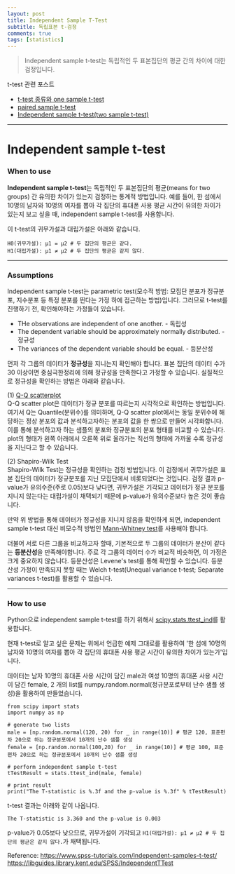 ```yaml
---
layout: post
title: Independent Sample T-Test
subtitle: 독립표본 t-검정
comments: true
tags: [statistics]
---
```

> Independent sample t-test는 독립적인 두 표본집단의 평균 간의 차이에 대한 검정입니다.

t-test 관련 포스트
* [t-test 종류와 one sample t-test](https://joyae.github.io/2020-03-19-ttest(1)/)
* [paired sample t-test](https://joyae.github.io/2020-03-25-ttest(2)/)
* [Independent sample t-test(two sample t-test)](https://joyae.github.io/2020-03-25-ttest(3)/)

---

# Independent sample t-test
### When to use
**Independent sample t-test**는 독립적인 두 표본집단의 평균(means for two groups) 간 유의한 차이가 있는지 검정하는 통계적 방법입니다. 예를 들어, 한 섬에서 10명의 남자와 10명의 여자를 뽑아 각 집단의 휴대폰 사용 평균 시간이 유의한 차이가 있는지 보고 싶을 때, independent sample t-test를 사용합니다.

이 t-test의 귀무가설과 대립가설은 아래와 같습니다.
```
H0(귀무가설): µ1 = µ2 # 두 집단의 평균은 같다.
H1(대립가설): µ1 ≠ µ2 # 두 집단의 평균은 같지 않다.
```

---

### Assumptions
Independent sample t-test는 parametric test(모수적 방법: 모집단 분포가 정규분포, 지수분포 등 특정 분포를 띈다는 가정 하에 접근하는 방법)입니다. 그러므로 t-test를 진행하기 전, 확인해야하는 가정들이 있습니다. 

* THe observations are independent of one another. - 독립성
* The dependent variable should be approximately normally distributed. - 정규성
* The variances of the dependent variable should be equal. - 등분산성

먼저 각 그룹의 데이터가 **정규성**을 지니는지 확인해야 합니다. 표본 집단의 데이터 수가 30 이상이면 중심극한정리에 의해 정규성을 만족한다고 가정할 수 있습니다. 실질적으로 정규성을 확인하는 방법은 아래와 같습니다.

(1) [Q-Q scatterplot](https://en.wikipedia.org/wiki/Q%E2%80%93Q_plot)   
Q-Q scatter plot은 데이터가 정규 분포를 따르는지 시각적으로 확인하는 방법입니다. 여기서 Q는 Quantile(분위수)를 의미하며, Q-Q scatter plot에서는 동일 분위수에 해당하는 정상 분포의 값과 분석하고자하는 분포의 값을 한 쌍으로 만들어 시각화합니다. 이를 통해 분석하고자 하는 샘플의 분포와 정규분포의 분포 형태를 비교할 수 있습니다. plot의 형태가 왼쪽 아래에서 오른쪽 위로 올라가는 직선의 형태에 가까울 수록 정규성을 지닌다고 할 수 있습니다.

(2) Shapiro-Wilk Test   
Shapiro-Wilk Test는 정규성을 확인하는 검정 방법입니다. 이 검정에서 귀무가설은 표본 집단의 데이터가 정규분포를 지닌 모집단에서 비롯되었다는 것입니다. 검정 결과 p-value가 유의수준(주로 0.05)보다 낮다면, 귀무가설은 기각되고 데이터가 정규 분포를 지니지 않는다는 대립가설이 채택되기 때문에 p-value가 유의수준보다 높은 것이 좋습니다.

만약 위 방법을 통해 데이터가 정규성을 지니지 않음을 확인하게 되면, independent sample t-test 대신 비모수적 방법인 [Mann-Whitney test](https://en.wikipedia.org/wiki/Mann%E2%80%93Whitney_U_test)를 사용해야 합니다.

더불어 서로 다른 그룹을 비교하고자 할때, 기본적으로 두 그룹의 데이터가 분산이 같다는 **등분산성**을 만족해야합니다. 주로 각 그룹의 데이터 수가 비교적 비슷하면, 이 가정은 크게 중요하지 않습니다. 등분산성은 Levene's test를 통해 확인할 수 있습니다. 등분산성 가정이 만족되지 못할 때는  Welch t-test(Unequal variance t-test; Separate variances t-test)를 활용할 수 있습니다.

---

### How to use
Python으로 independent sample t-test를 하기 위해서 [scipy.stats.ttest_ind](https://docs.scipy.org/doc/scipy/reference/generated/scipy.stats.ttest_ind.html)를 활용합니다.

현재 t-test로 알고 싶은 문제는 위에서 언급한 예제 그대로를 활용하여 '한 섬에 10명의 남자와 10명의 여자를 뽑아 각 집단의 휴대폰 사용 평균 시간이 유의한 차이가 있는가'입니다.

데이터는 남자 10명의 휴대폰 사용 시간이 담긴 male과 여성 10명의 휴대폰 사용 시간이 담긴 female, 2 개의 list를 numpy.random.normal(정규분포로부터 난수 샘플 생성)을 활용하여 만들었습니다.

```
from scipy import stats
import numpy as np

# generate two lists
male = [np.random.normal(120, 20) for _ in range(10)] # 평균 120, 표준편차 20으로 하는 정규분포에서 10개의 난수 샘플 생성
female = [np.random.normal(100,20) for _ in range(10)] # 평균 100, 표준편차 20으로 하는 정규분포에서 10개의 난수 샘플 생성

# perform independent sample t-test
tTestResult = stats.ttest_ind(male, female)

# print result
print("The T-statistic is %.3f and the p-value is %.3f" % tTestResult)
```

t-test 결과는 아래와 같이 나옵니다.
```
The T-statistic is 3.360 and the p-value is 0.003
```

p-value가 0.05보다 낮으므로, 귀무가설이 기각되고 `H1(대립가설): µ1 ≠ µ2 # 두 집단의 평균은 같지 않다.`가 채택됩니다.
   
Reference:
https://www.spss-tutorials.com/independent-samples-t-test/
https://libguides.library.kent.edu/SPSS/IndependentTTest
